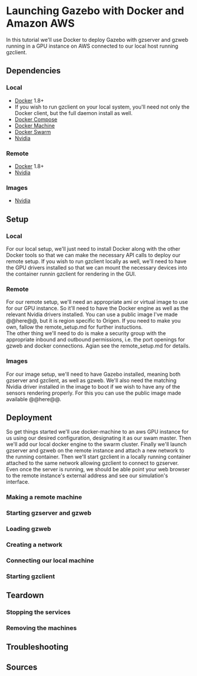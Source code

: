 # Launching Gazebo with Docker and Amazon AWS
In this tutorial we'll use Docker to deploy Gazebo with gzserver and gzweb running in a GPU instance on AWS connected to our local host running gzclient.

## Dependencies

### Local
* [Docker](https://www.docker.com/) 1.8+
 * If you wish to run gzclient on your local system, you'll need not only the Docker client, but the full daemon install as well.
* [Docker Compose](https://docs.docker.com/compose/)
* [Docker Machine](https://docs.docker.com/machine/)
* [Docker Swarm](https://docs.docker.com/swarm/)
* [Nvidia](https://developer.nvidia.com/cuda-downloads)

### Remote
* [Docker](https://www.docker.com/) 1.8+
* [Nvidia](https://developer.nvidia.com/cuda-downloads)

### Images
* [Nvidia](https://developer.nvidia.com/cuda-downloads)

## Setup

### Local
For our local setup, we'll just need to install Docker along with the other Docker tools so that we can make the necessary API calls to deploy our remote setup. If you wish to run gzclient locally as well, we'll need to have the GPU drivers installed so that we can mount the necessary devices into the container runnin gzclient for rendering in the GUI.

### Remote
For our remote setup, we'll need an appropriate ami or virtual image to use for our GPU instance. So it'll need to have the Docker engine as well as the relevant Nvidia drivers installed. You can use a public image I've made @@here@@, but it is region specific to Origen. If you need to make you own, fallow the remote_setup.md for further instuctions.  
The other thing we'll need to do is make a security group with the appropriate inbound and outbound permissions, i.e. the port openings for gzweb and docker connections. Agian see the remote_setup.md for details.

### Images
For our image setup, we'll need to have Gazebo installed, meaning both gzserver and gzclient, as well as gzweb. We'll also need the matching Nvidia driver installed in the image to boot if we wish to have any of the sensors rendering properly. For this you can use the public image made available @@here@@.

## Deployment
So get things started we'll use docker-machine to an aws GPU instance for us using our desired configuration, designating it as our swam master. Then we'll add our local docker engine to the swarm cluster. Finally we'll launch gzserver and gzweb on the remote instance and attach a new network to the running container. Then we'll start gzclient in a locally running container attached to the same network allowing gzclient to connect to gzserver. Even once the server is running, we should be able point your web browser to the remote instance's external address and see our simulation's interface.

### Making a remote machine

### Starting gzserver and gzweb

### Loading gzweb

### Creating a network

### Connecting our local machine

### Starting gzclient


## Teardown

### Stopping the services

### Removing the machines

## Troubleshooting

## Sources
